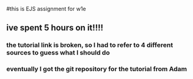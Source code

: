 #this is EJS assignment for w1e
## ive spent 5 hours on it!!!!
### the tutorial link is broken, so I had to refer to 4 different sources to guess what I should do
### eventually I got the git repository for the tutorial from Adam
